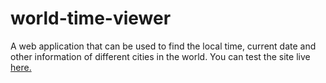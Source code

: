 # world-time-viewer

A web application that can be used to find the local time, current date and other information of different cities in the world. You can test the site live [here.](https://worldtimeviewer.netlify.com)
